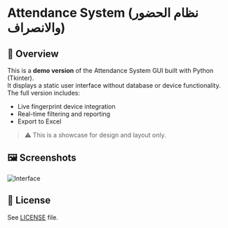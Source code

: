 # Attendance System (نظام الحضور والانصراف)

## 📌 Overview

This is a **demo version** of the Attendance System GUI built with Python (Tkinter).  
It displays a static user interface without database or device functionality.  
The full version includes:
- Live fingerprint device integration
- Real-time filtering and reporting
- Export to Excel

> ⚠️ This is a showcase for design and layout only.

## 🖼️ Screenshots

![Interface](https://github.com/mhmdabdelazizwaked/attendance-system-demo/commit/4214caa89c6ceb9cc352313e8b3a8226cacfb640)
## 📄 License

See [LICENSE](LICENSE) file.
